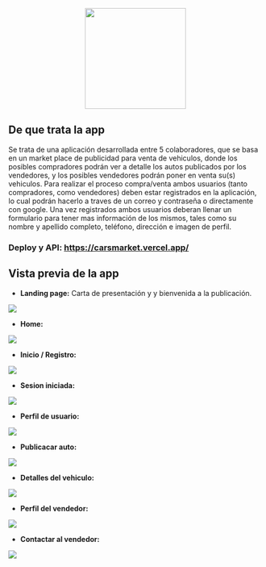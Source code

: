 <p align="center">
  <img height="200" src="https://github.com/fernando8alvarez/Cars-Market/blob/main/img/Vintage%20Car%20Logo.png" />
</p>

## De que trata la app
Se trata de una aplicación desarrollada entre 5 colaboradores, que se basa en un market place de publicidad para venta de vehiculos, donde los posibles compradores podrán ver a detalle los autos publicados por los vendedores, y los posibles vendedores podrán poner en venta su(s) vehiculos. Para realizar el proceso compra/venta ambos usuarios (tanto compradores, como vendedores) deben estar registrados en la aplicación, lo cual podrán hacerlo a traves de un correo y contraseña o directamente con google. Una vez registrados ambos usuarios deberan llenar un formulario para tener mas información de los mismos, tales como su nombre y apellido completo, teléfono, dirección e imagen de perfil.

### Deploy y API: https://carsmarket.vercel.app/

## Vista previa de la app

- **Landing page:** Carta de presentación y y bienvenida a la publicación.

<img src="https://github.com/fernando8alvarez/Cars-Market/blob/main/Img/Landing%20Page.png" />

- **Home:** 

<img src="https://github.com/fernando8alvarez/Cars-Market/blob/main/Img/Home-Con%20premium.png" />

- **Inicio / Registro:** 

<img src="https://github.com/fernando8alvarez/Cars-Market/blob/main/Img/Inicio-Registro.png" />

- **Sesion iniciada:** 

<img src="https://github.com/fernando8alvarez/Cars-Market/blob/main/Img/Home%20-%20Sin%20premium.png" />

- **Perfil de usuario:** 

<img src="https://github.com/fernando8alvarez/Cars-Market/blob/main/Img/Perfil%20de%20usuario.png" />

- **Publicacar auto:** 

<img src="https://github.com/fernando8alvarez/Cars-Market/blob/main/Img/Publicar%20auto.png" />

- **Detalles del vehiculo:** 

<img src="https://github.com/fernando8alvarez/Cars-Market/blob/main/Img/Detalles%20-%20Publicacion.png" />

- **Perfil del vendedor:** 

<img src="https://github.com/fernando8alvarez/Cars-Market/blob/main/Img/Perfil%20del%20vendedor.png" />

- **Contactar al vendedor:** 

<img src="https://github.com/fernando8alvarez/Cars-Market/blob/main/Img/Contactar%20al%20vendedor.png" />
